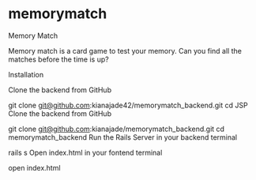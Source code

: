 # memorymatch
Memory Match 

Memory match is a card game to test your memory. Can you find all the matches before the time is up?

Installation 

Clone the backend from GitHub

git clone git@github.com:kianajade42/memorymatch_backend.git
cd JSP
Clone the backend from GitHub

git clone git@github.com:kianajade/memorymatch_backend.git
cd memorymatch_backend
Run the Rails Server in your backend terminal

rails s
Open index.html in your fontend terminal

open index.html
